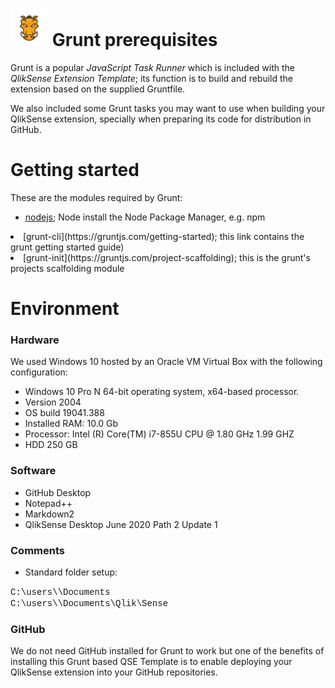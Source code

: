# <img src="images/grunt-03.png" width="60px"> Grunt prerequisites
Grunt is a popular *JavaScript Task Runner* which is included with the *QlikSense Extension Template*; its function is to build and rebuild the extension based on the supplied Gruntfile.

We also included some Grunt tasks you may want to use when building your QlikSense extension, specially when preparing its code for distribution in GitHub.

# Getting started

These are the modules required by Grunt:
 
* [nodejs](https://nodejs.org/en/ "nodejs"); Node install the Node Package Manager, e.g. npm
<li> [grunt-cli](https://gruntjs.com/getting-started); this link contains the grunt getting started guide)
<li> [grunt-init](https://gruntjs.com/project-scaffolding); this is the grunt's projects scalfolding module
</ul>

# Environment
### Hardware
We used Windows 10 hosted by an Oracle VM Virtual Box with the following configuration:

* Windows 10 Pro N 64-bit operating system, x64-based processor.
* Version 2004
* OS build 19041.388
* Installed RAM: 10.0 Gb
* Processor: Intel (R) Core(TM) i7-855U CPU @ 1.80 GHz 1.99 GHZ
* HDD 250 GB
### Software

* GitHub Desktop
* Notepad++
* Markdown2 
* QlikSense Desktop June 2020 Path 2 Update 1

### Comments

* Standard folder setup:

<span style="font-family: 'courier new'">
        C:\users\<login-account>\Documents<br>
        C:\users\<login-account>\Documents\Qlik\Sense
</span>

### GitHub

We do not need GitHub installed for Grunt to work but one of the benefits of installing this Grunt based QSE Template is to enable deploying your QlikSense extension into your GitHub repositories. 
